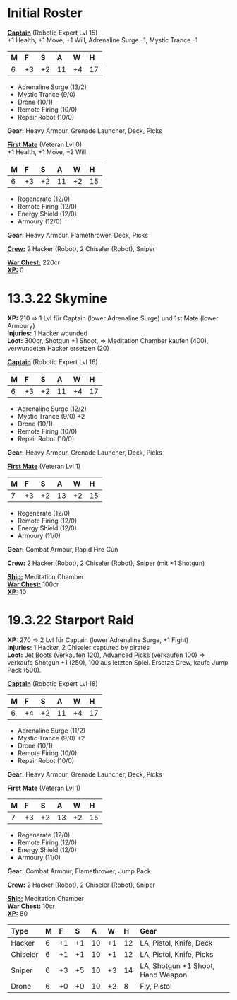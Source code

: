 # Initial Roster
<ins>**Captain**</ins> (Robotic Expert Lvl 15)  
+1 Health, +1 Move, +1 Will, Adrenaline Surge -1, Mystic Trance -1  

|**M**|**F**|**S**|**A**|**W**|**H**|
|:---|:---|:---|:---|:---|:---|
|6|+3|+2|11|+4|17|

 - Adrenaline Surge (13/2)  
 - Mystic Trance (9/0)  
 - Drone (10/1)  
 - Remote Firing (10/0)  
 - Repair Robot (10/0)  

**Gear:** Heavy Armour, Grenade Launcher, Deck, Picks  

<ins>**First Mate**</ins> (Veteran Lvl 0)  
+1 Health, +1 Move, +2 Will 

|**M**|**F**|**S**|**A**|**W**|**H**|
|:---|:---|:---|:---|:---|:---|
|6|+3|+2|11|+2|15|

 - Regenerate (12/0)  
 - Remote Firing (12/0)  
 - Energy Shield (12/0)  
 - Armoury (12/0)  

**Gear:** Heavy Armour, Flamethrower, Deck, Picks

<ins>**Crew:**</ins> 2 Hacker (Robot), 2 Chiseler (Robot), Sniper

<ins>**War Chest:**</ins> 220cr  
<ins>**XP:**</ins> 0

# 13.3.22 Skymine
**XP:** 210 => 1 Lvl für Captain (lower Adrenaline Surge) und 1st Mate (lower Armoury)  
**Injuries:** 1 Hacker wounded  
**Loot:** 300cr, Shotgun +1 Shoot, => Meditation Chamber kaufen (400), verwundeten Hacker ersetzen (20)  

<ins>**Captain**</ins> (Robotic Expert Lvl 16)  

|**M**|**F**|**S**|**A**|**W**|**H**|
|:---|:---|:---|:---|:---|:---|
|6|+3|+2|11|+4|17|

 - Adrenaline Surge (12/2)  
 - Mystic Trance (9/0) +2  
 - Drone (10/1)  
 - Remote Firing (10/0)  
 - Repair Robot (10/0)  

**Gear:** Heavy Armour, Grenade Launcher, Deck, Picks  

<ins>**First Mate**</ins> (Veteran Lvl 1)  

|**M**|**F**|**S**|**A**|**W**|**H**|
|:---|:---|:---|:---|:---|:---|
|7|+3|+2|13|+2|15|

 - Regenerate (12/0)  
 - Remote Firing (12/0)  
 - Energy Shield (12/0)  
 - Armoury (11/0)  

**Gear:** Combat Armour, Rapid Fire Gun  

<ins>**Crew:**</ins> 2 Hacker (Robot), 2 Chiseler (Robot), Sniper (mit +1 Shotgun)  

<ins>**Ship:**</ins> Meditation Chamber  
<ins>**War Chest:**</ins> 100cr  
<ins>**XP:**</ins> 10

# 19.3.22 Starport Raid
**XP:** 270 => 2 Lvl für Captain (lower Adrenaline Surge, +1 Fight)  
**Injuries:** 1 Hacker, 2 Chiseler captured by pirates  
**Loot:** Jet Boots (verkaufen 120), Advanced Picks (verkaufen 100) => verkaufe Shotgun +1 (250), 100 aus letzten Spiel. Ersetze Crew, kaufe Jump Pack (500). 

<ins>**Captain**</ins> (Robotic Expert Lvl 18)  

|**M**|**F**|**S**|**A**|**W**|**H**|
|:---|:---|:---|:---|:---|:---|
|6|+4|+2|11|+4|17|

 - Adrenaline Surge (11/2)  
 - Mystic Trance (9/0) +2  
 - Drone (10/1)  
 - Remote Firing (10/0)  
 - Repair Robot (10/0)  

**Gear:** Heavy Armour, Grenade Launcher, Deck, Picks  

<ins>**First Mate**</ins> (Veteran Lvl 1)  

|**M**|**F**|**S**|**A**|**W**|**H**|
|:---|:---|:---|:---|:---|:---|
|7|+3|+2|13|+2|15|

 - Regenerate (12/0)  
 - Remote Firing (12/0)  
 - Energy Shield (12/0)  
 - Armoury (11/0)  

**Gear:** Combat Armour, Flamethrower, Jump Pack  

<ins>**Crew:**</ins> 2 Hacker (Robot), 2 Chiseler (Robot), Sniper  

<ins>**Ship:**</ins> Meditation Chamber  
<ins>**War Chest:**</ins> 10cr  
<ins>**XP:**</ins> 80

|**Type**|**M**|**F**|**S**|**A**|**W**|**H**|**Gear**|
|:---|:---|:---|:---|:---|:---|:---|:---|
|Hacker|6|+1|+1|10|+1|12|LA, Pistol, Knife, Deck|
|Chiseler|6|+1|+1|10|+1|12|LA, Pistol, Knife, Picks|
|Sniper|6|+3|+5|10|+3|14|LA, Shotgun +1 Shoot, Hand Weapon|
|Drone|6|+0|+0|10|+2|8|Fly, Pistol|
